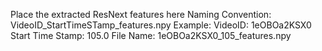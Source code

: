 Place the extracted ResNext features here
Naming Convention: VideoID_StartTimeSTamp_features.npy
Example: 
VideoID: 1eOBOa2KSX0
Start Time Stamp: 105.0
File Name: 1eOBOa2KSX0_105_features.npy
